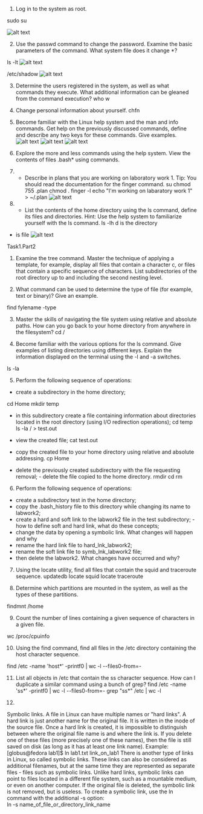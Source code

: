 1) Log in to the system as root.

sudo su

![alt text](https://github.com/allozavrr/SoftServeDevOps/blob/main/Linux/Screens/VirtualBox_Ubuntu_06_04_2022_15_47_46.png "sudo su")

2) Use the passwd command to change the password. Examine the basic  parameters of the command. What system file does it change *?

ls -lt
![alt text](https://github.com/allozavrr/SoftServeDevOps/blob/main/Linux/Screens/VirtualBox_Ubuntu_12_04_2022_01_50_45.png "ls -lt")

/etc/shadow
![alt text](https://github.com/allozavrr/SoftServeDevOps/blob/main/Linux/Screens/VirtualBox_Ubuntu_12_04_2022_01_51_28.png "/etc/shadow")


3) Determine the users registered in the system, as well as what commands they  execute. What additional information can be gleaned from the command  execution? 
who
w


4) Change personal information about yourself. 
chfn

5) Become familiar with the Linux help system and the man and info commands.  Get help on the previously discussed commands, define and describe any two  keys for these commands. Give examples. 
![alt text](https://github.com/allozavrr/SoftServeDevOps/blob/main/Linux/Screens/VirtualBox_Ubuntu_06_04_2022_15_54_44.png "man")
![alt text](https://github.com/allozavrr/SoftServeDevOps/blob/main/Linux/Screens/VirtualBox_Ubuntu_06_04_2022_15_54_25.png "man")
![alt text](https://github.com/allozavrr/SoftServeDevOps/blob/main/Linux/Screens/VirtualBox_Ubuntu_06_04_2022_15_53_31.png "man man")


6) Explore the more and less commands using the help system. View the contents  of files .bash* using commands. 


7) * Describe in plans that you are working on laboratory work 1. Tip: You should  read the documentation for the finger command. 
su
chmod 755 .plan 
chmod .
finger -l
echo "I'm working on labaratory work 1" > ~/.plan
![alt text](https://github.com/allozavrr/SoftServeDevOps/blob/main/Linux/Screens/VirtualBox_Ubuntu_11_04_2022_14_41_35.png "echo")



8) * List the contents of the home directory using the ls command, define its files  and directories. Hint: Use the help system to familiarize yourself with the ls  command. 
ls -lh
d is the directory
- is file 
![alt text](https://github.com/allozavrr/SoftServeDevOps/blob/main/Linux/Screens/VirtualBox_Ubuntu_12_04_2022_02_17_09.png "ls -lh")

Task1.Part2 
1) Examine the tree command. Master the technique of applying a template, for  example, display all files that contain a character c, or files that contain a  specific sequence of characters. List subdirectories of the root directory up to  and including the second nesting level. 

2) What command can be used to determine the type of file (for example, text or  binary)? Give an example. 

find fylename -type

3) Master the skills of navigating the file system using relative and absolute paths.  How can you go back to your home directory from anywhere in the filesystem?
 cd /
 
4) Become familiar with the various options for the ls command. Give examples  of listing directories using different keys. Explain the information displayed on  the terminal using the -l and -a switches. 

ls -la

5) Perform the following sequence of operations: 
- create a subdirectory in the home directory; 

cd Home
mkdir temp

- in this subdirectory create a file containing information about directories  located in the root directory (using I/O redirection operations); 
cd temp
ls -la / > test.out 

- view the created file; 
cat test.out

- copy the created file to your home directory using relative and absolute  addressing.
 cp Home
 

- delete the previously created subdirectory with the file requesting removal; - delete the file copied to the home directory. 
rmdir
cd
rm

6) Perform the following sequence of operations: 
- create a subdirectory test in the home directory;
- copy the .bash_history file to this directory while changing its name to  labwork2; 
- create a hard and soft link to the labwork2 file in the test subdirectory; - how to define soft and hard link, what do these 
concepts; 
- change the data by opening a symbolic link. What changes will happen and  why 
- rename the hard link file to hard_lnk_labwork2; 
- rename the soft link file to symb_lnk_labwork2 file; 
- then delete the labwork2. What changes have occurred and why? 

7) Using the locate utility, find all files that contain the squid and traceroute  sequence. 
updatedb
locate squid
locate traceroute

8) Determine which partitions are mounted in the system, as well as the types of  these partitions.

findmnt /home

9) Count the number of lines containing a given sequence of characters in a given  file. 

wc /proc/cpuinfo 

10) Using the find command, find all files in the /etc directory containing the  host character sequence. 

find /etc -name 'host*' -printf0 | wc -l --files0-from=-

11) List all objects in /etc that contain the ss character sequence. How can I  duplicate a similar command using a bunch of grep?
find /etc -name 'ss*' -printf0 | wc -l --files0-from=-
grep "ss*" /etc | wc -l
 
12) 








Symbolic links. A file in Linux can have multiple names or "hard links". 
A hard link is just another name for the original file. It is written in the inode of the source file. Once a hard link is created, it is impossible to distinguish between where the original file name is and where the link is. If you delete one of these files (more precisely one of these names), then the file is still saved on disk (as long as it has at least one link name). 
Example: 
[globus@fedora lab1]$ ln lab1.txt link_on_lab1 
There is another type of links in Linux, so called symbolic links. These links can also be considered as additional filenames, but at the same time they are represented as separate files - files such as symbolic links. Unlike hard links, symbolic links can point to files located in a different file system, such as a mountable medium, or even on another computer. If the original file is deleted, the symbolic link is not removed, but is useless. 
To create a symbolic link, use the ln command with the additional -s option:  
ln -s name_of_file_or_directory_link_name

